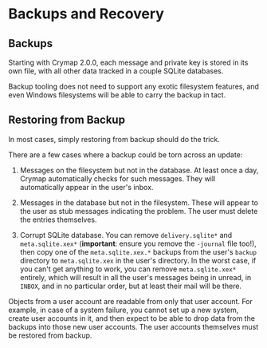 # Backups and Recovery

## Backups

Starting with Crymap 2.0.0, each message and private key is stored in its own
file, with all other data tracked in a couple SQLite databases.

Backup tooling does not need to support any exotic filesystem features, and
even Windows filesystems will be able to carry the backup in tact.

## Restoring from Backup

In most cases, simply restoring from backup should do the trick.

There are a few cases where a backup could be torn across an update:

1. Messages on the filesystem but not in the database. At least once a day,
   Crymap automatically checks for such messages. They will automatically
   appear in the user's inbox.

2. Messages in the database but not in the filesystem. These will appear to the
   user as stub messages indicating the problem. The user must delete the
   entries themselves.

3. Corrupt SQLite database. You can remove `delivery.sqlite*` and
   `meta.sqlite.xex*` (**important**: ensure you remove the `-journal` file
   too!), then copy one of the `meta.sqlite.xex.*` backups from the user's
   `backup` directory to `meta.sqlite.xex` in the user's directory. In the
   worst case, if you can't get anything to work, you can remove
   `meta.sqlite.xex*` entirely, which will result in all the user's messages
   being in unread, in `INBOX`, and in no particular order, but at least their
   mail will be there.

Objects from a user account are readable from only that user account. For
example, in case of a system failure, you cannot set up a new system, create
user accounts in it, and then expect to be able to drop data from the backups
into those new user accounts. The user accounts themselves must be restored
from backup.
